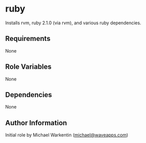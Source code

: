 ruby
========

Installs rvm, ruby 2.1.0 (via rvm), and various ruby dependencies.

Requirements
------------

None

Role Variables
--------------

None

Dependencies
------------

None

Author Information
------------------

Initial role by Michael Warkentin (michael@waveapps.com)
